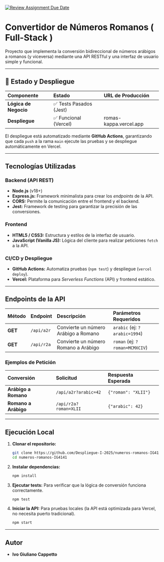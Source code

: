 [![Review Assignment Due Date](https://classroom.github.com/assets/deadline-readme-button-22041afd0340ce965d47ae6ef1cefeee28c7c493a6346c4f15d667ab976d596c.svg)](https://classroom.github.com/a/gJA-GD-V)

#  Convertidor de Números Romanos ( Full-Stack )

Proyecto que implementa la conversión bidireccional de números arábigos a romanos (y viceversa) mediante una API RESTful y una interfaz de usuario simple y funcional.

---

## 🚀 Estado y Despliegue

| Componente | Estado | URL de Producción |
| :--- | :--- | :--- |
| **Lógica de Negocio** | ✅ Tests Pasados (Jest) | |
| **Despliegue** | ✅ Funcional (Vercel) | romas-kappa.vercel.app |

El despliegue está automatizado mediante **GitHub Actions**, garantizando que cada `push` a la rama `main` ejecute las pruebas y se despliegue automáticamente en Vercel.

---

##  Tecnologías Utilizadas

### Backend (API REST)
* **Node.js** (v18+)
* **Express.js:** Framework minimalista para crear los *endpoints* de la API.
* **CORS:** Permite la comunicación entre el frontend y el backend.
* **Jest:** Framework de testing para garantizar la precisión de las conversiones.

### Frontend
* **HTML5 / CSS3:** Estructura y estilos de la interfaz de usuario.
* **JavaScript (Vanilla JS):** Lógica del cliente para realizar peticiones `fetch` a la API.

### CI/CD y Despliegue
* **GitHub Actions:** Automatiza pruebas (`npm test`) y despliegue (`vercel deploy`).
* **Vercel:** Plataforma para *Serverless Functions* (API) y frontend estático.

---

##  Endpoints de la API

| Método | Endpoint | Descripción | Parámetros Requeridos |
| :--- | :--- | :--- | :--- |
| **GET** | `/api/a2r` | Convierte un número Arábigo a Romano | `arabic` (ej: `?arabic=1994`) |
| **GET** | `/api/r2a` | Convierte un número Romano a Arábigo | `roman` (ej: `?roman=MCMXCIV`) |

### Ejemplos de Petición

| Conversión | Solicitud | Respuesta Esperada |
| :--- | :--- | :--- |
| **Arábigo a Romano** | `/api/a2r?arabic=42` | `{"roman": "XLII"}` |
| **Romano a Arábigo** | `/api/r2a?roman=XLII` | `{"arabic": 42}` |

---

##  Ejecución Local

1. **Clonar el repositorio:**
    ```bash
    git clone https://github.com/Despliegue-I-2025/numeros-romanos-IG4141.git
    cd numeros-romanos-IG4141
    ```
2. **Instalar dependencias:**
    ```bash
    npm install
    ```
3. **Ejecutar tests:** Para verificar que la lógica de conversión funciona correctamente.
    ```bash
    npm test
    ```
4. **Iniciar la API:** Para pruebas locales (la API está optimizada para Vercel, no necesita puerto tradicional).
    ```bash
    npm start
    ```

---

##  Autor

* **Ivo Giuliano Cappetto**
